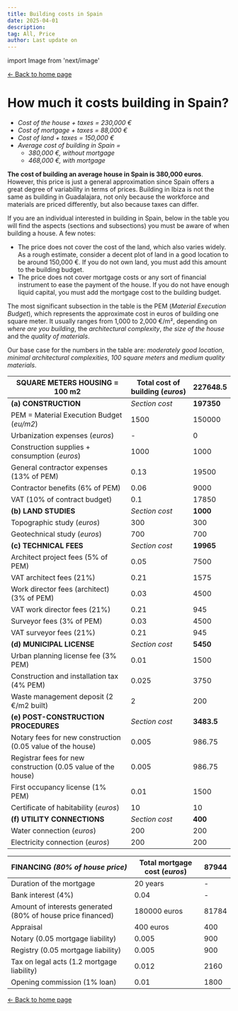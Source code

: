 ```yaml
---
title: Building costs in Spain
date: 2025-04-01
description:
tag: All, Price
author: Last update on
---
```


import Image from 'next/image'

<div class="meta-line"><a class="meta-back" href="/">← Back to home page</a></div>

# How much it costs building in Spain?

- *Cost of the house + taxes = 230,000 €*
- *Cost of mortgage + taxes = 88,000 €*
- *Cost of land + taxes = 150,000 €*
- *Average cost of building in Spain =*
  - *380,000 €, without mortgage*
  - *468,000 €, with mortgage*

**The cost of building an average house in Spain is 380,000 euros**. However, this price is just a general approximation since Spain offers a great degree of variability in terms of prices. Building in Ibiza is not the same as building in Guadalajara, not only because the workforce and materials are priced differently, but also because taxes can differ.

If you are an individual interested in building in Spain, below in the table you will find the aspects (sections and subsections) you must be aware of when building a house. A few notes:

- The price does not cover the cost of the land, which also varies widely. As a rough estimate, consider a decent plot of land in a good location to be around 150,000 €. If you do not own land, you must add this amount to the building budget.
- The price does not cover mortgage costs or any sort of financial instrument to ease the payment of the house. If you do not have enough liquid capital, you must add the mortgage cost to the building budget.

The most significant subsection in the table is the PEM (*Material Execution Budget*), which represents the approximate cost in euros of building one square meter. It usually ranges from 1,000 to 2,000 €/m², depending on *where are you building*, the *architectural complexity*, *the size of the house* and the *quality of materials*.

Our base case for the numbers in the table are: *moderately good location*, *minimal architectural complexities*, *100 square meters* and *medium quality materials*.

| **SQUARE METERS HOUSING = 100 m2**    | **Total cost of building** (*euros*)        | **227648.5**  |
|--------------------------|------------|-----------|
| **(a) CONSTRUCTION**             | *Section cost*            | **197350**    |
| PEM = Material Execution Budget (*eu/m2*) | 1500       | 150000    |
| Urbanization expenses (*euros*)   | -          | 0         |
| Construction supplies + consumption (*euros*) | 1000       | 1000      |
| General contractor expenses (13% of PEM) | 0.13       | 19500     |
| Contractor benefits (6% of PEM) | 0.06       | 9000      |
| VAT (10% of contract budget) | 0.1        | 17850     |
| **(b) LAND STUDIES**            | *Section cost*           | **1000**      |
| Topographic study (*euros*)        | 300        | 300       |
| Geotechnical study (*euros*)      | 700        | 700       |
| **(c) TECHNICAL FEES**           | *Section cost*           | **19965**     |
| Architect project fees (5% of PEM) | 0.05       | 7500      |
| VAT architect fees (21%) | 0.21       | 1575      |
| Work director fees (architect) (3% of PEM) | 0.03       | 4500      |
| VAT work director fees (21%) | 0.21       | 945       |
| Surveyor fees (3% of PEM) | 0.03       | 4500      |
| VAT surveyor fees (21%)  | 0.21       | 945       |
| **(d) MUNICIPAL LICENSE**        | *Section cost*           | **5450**      |
| Urban planning license fee (3% PEM) | 0.01       | 1500      |
| Construction and installation tax (4% PEM) | 0.025      | 3750      |
| Waste management deposit (2 €/m2 built) | 2          | 200       |
| **(e) POST-CONSTRUCTION PROCEDURES** | *Section cost*          | **3483.5**    |
| Notary fees for new construction (0.05 value of the house) | 0.005      | 986.75    |
| Registrar fees for new construction (0.05 value of the house) | 0.005      | 986.75    |
| First occupancy license (1% PEM) | 0.01       | 1500      |
| Certificate of habitability (*euros*) | 10         | 10        |
| **(f) UTILITY CONNECTIONS**      | *Section cost*           | **400**       |
| Water connection (*euros*)        | 200        | 200       |
| Electricity connection (*euros*)  | 200        | 200       |

| **FINANCING** *(80% of house price)*                              | **Total mortgage cost** (*euros*) |  **87944**   |
|-------------------------------------------------------------------|----------------|---------|
| Duration of the mortgage                                          | 20 years       | -  |
| Bank interest (4%)                                                | 0.04           | -   |
| Amount of interests generated (80% of house price financed)       | 180000 euros   | 81784 |
| Appraisal                                                         | 400 euros      | 400     |
| Notary (0.05 mortgage liability)                                  | 0.005          | 900     |
| Registry (0.05 mortgage liability)                                | 0.005          | 900     |
| Tax on legal acts (1.2 mortgage liability)                        | 0.012          | 2160    |
| Opening commission (1% loan)                                      | 0.01           | 1800    |

<div class="meta-line"><a class="meta-back" href="/">← Back to home page</a></div>
